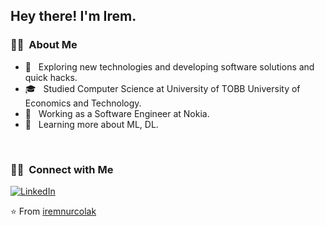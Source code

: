 
<h2> Hey there! I'm Irem.</h2>

<h3> 👩‍💻 &nbsp;About Me </h3>

- 🤔 &nbsp; Exploring new technologies and developing software solutions and quick hacks.
- 🎓 &nbsp; Studied Computer Science at University of TOBB University of Economics and Technology.
- 💼 &nbsp; Working as a Software Engineer at Nokia.
- 🌱 &nbsp; Learning more about ML, DL.
<br/>

<h3> 🤝🏻 &nbsp;Connect with Me </h3>
<a href="https://www.linkedin.com/in/iremnur-colak/"><img alt="LinkedIn" src="https://img.shields.io/badge/LinkedIn-Iremnur%20Colak-blue?style=flat-square&logo=linkedin"></a>

⭐️ From [iremnurcolak](https://github.com/iremnurcolak)
